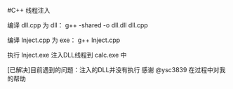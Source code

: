 #C++ 线程注入


编译 dll.cpp 为 dll：
g++ -shared -o dll.dll dll.cpp

编译 Inject.cpp 为 exe：
g++ Inject.cpp

执行 Inject.exe 注入DLL线程到 calc.exe 中

[已解决]目前遇到的问题：注入的DLL并没有执行
感谢 @ysc3839 在过程中对我的帮助